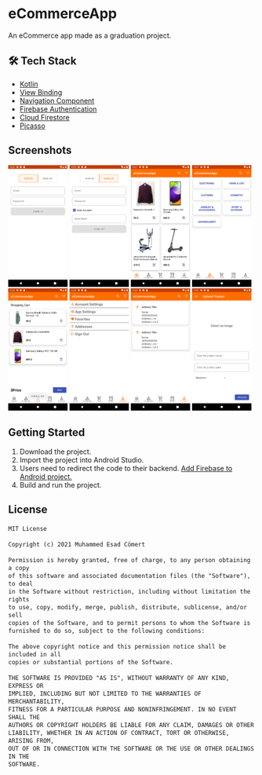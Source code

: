 # eCommerceApp

An eCommerce app made as a graduation project.

## 🛠 Tech Stack

- [Kotlin](https://kotlinlang.org/)
- [View Binding](https://developer.android.com/topic/libraries/view-binding)
- [Navigation Component](https://developer.android.com/guide/navigation)
- [Firebase Authentication](https://firebase.google.com/docs/auth)
- [Cloud Firestore](https://firebase.google.com/docs/firestore)
- [Picasso](https://square.github.io/picasso/)

## Screenshots

<img src="images/SignIn.png" width="24%" height="24%"/> <img src="images/SignUp.png" width="24%" height="24%"/> <img src="images/Home.png" width="24%" height="24%"/> <img src="images/Categories.png" width="24%" height="24%"/>
<img src="images/Cart.png" width="24%" height="24%"/> <img src="images/Account.png" width="24%" height="24%"/> <img src="images/Addresses.png" width="24%" height="24%"/> <img src="images/Upload Product.png" width="24%" height="24%"/>

## Getting Started

1. Download the project.
2. Import the project into Android Studio.
3. Users need to redirect the code to their backend. [Add Firebase to Android project.](https://firebase.google.com/docs/android/setup)
4. Build and run the project.

## License

```
MIT License

Copyright (c) 2021 Muhammed Esad Cömert

Permission is hereby granted, free of charge, to any person obtaining a copy
of this software and associated documentation files (the "Software"), to deal
in the Software without restriction, including without limitation the rights
to use, copy, modify, merge, publish, distribute, sublicense, and/or sell
copies of the Software, and to permit persons to whom the Software is
furnished to do so, subject to the following conditions:

The above copyright notice and this permission notice shall be included in all
copies or substantial portions of the Software.

THE SOFTWARE IS PROVIDED "AS IS", WITHOUT WARRANTY OF ANY KIND, EXPRESS OR
IMPLIED, INCLUDING BUT NOT LIMITED TO THE WARRANTIES OF MERCHANTABILITY,
FITNESS FOR A PARTICULAR PURPOSE AND NONINFRINGEMENT. IN NO EVENT SHALL THE
AUTHORS OR COPYRIGHT HOLDERS BE LIABLE FOR ANY CLAIM, DAMAGES OR OTHER
LIABILITY, WHETHER IN AN ACTION OF CONTRACT, TORT OR OTHERWISE, ARISING FROM,
OUT OF OR IN CONNECTION WITH THE SOFTWARE OR THE USE OR OTHER DEALINGS IN THE
SOFTWARE.
```
